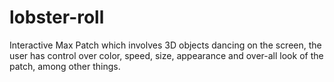 # lobster-roll
Interactive Max Patch which involves 3D objects dancing on the screen, the user has control over color, speed, size, appearance and over-all look of the patch, among other things.
